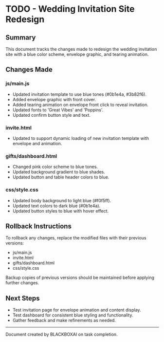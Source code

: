 # TODO - Wedding Invitation Site Redesign

## Summary
This document tracks the changes made to redesign the wedding invitation site with a blue color scheme, envelope graphic, and tearing animation.

## Changes Made

### js/main.js
- Updated invitation template to use blue tones (#0b1e4a, #3b82f6).
- Added envelope graphic with front cover.
- Added tearing animation on envelope front click to reveal invitation.
- Updated fonts to 'Great Vibes' and 'Poppins'.
- Updated confirm button style and text.

### invite.html
- Updated to support dynamic loading of new invitation template with envelope and animation.

### gifts/dashboard.html
- Changed pink color scheme to blue tones.
- Updated background gradient to blue shades.
- Updated button and table header colors to blue.

### css/style.css
- Updated body background to light blue (#f0f5ff).
- Updated text colors to dark blue (#0b1e4a).
- Updated button styles to blue with hover effect.

## Rollback Instructions
To rollback any changes, replace the modified files with their previous versions:
- js/main.js
- invite.html
- gifts/dashboard.html
- css/style.css

Backup copies of previous versions should be maintained before applying further changes.

## Next Steps
- Test invitation page for envelope animation and content display.
- Test dashboard for consistent blue styling and functionality.
- Gather feedback and make refinements as needed.

---

Document created by BLACKBOXAI on task completion.

